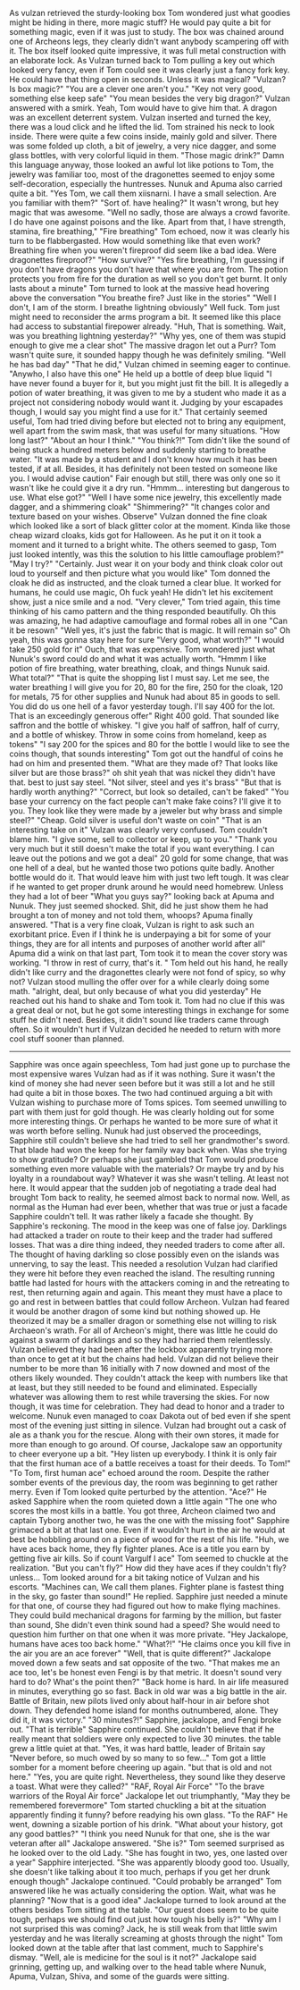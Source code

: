 
As vulzan retrieved the sturdy-looking box Tom wondered just what goodies might be hiding in there, more magic stuff? He would pay quite a bit for something magic, even if it was just to study. The box was chained around one of Archeons legs, they clearly didn't want anybody scampering off with it. The box itself looked quite impressive, it was full metal construction with an elaborate lock.
As Vulzan turned back to Tom pulling a key out which looked very fancy, even if Tom could see it was clearly just a fancy fork key. He could have that thing open in seconds. Unless it was magical?
"Vulzan? Is box magic?"
"You are a clever one aren't you."
"Key not very good, something else keep safe"
"You mean besides the very big dragon?" Vulzan answered with a smirk. Yeah, Tom would have to give him that. A dragon was an excellent deterrent system.
Vulzan inserted and turned the key, there was a loud click and he lifted the lid. Tom strained his neck to look inside.
There were quite a few coins inside, mainly gold and silver. There was some folded up cloth, a bit of jewelry, a very nice dagger, and some glass bottles, with very colorful liquid in them.
"Those magic drink?" Damn this language anyway, those looked an awful lot like potions to Tom, the jewelry was familiar too, most of the dragonettes seemed to enjoy some self-decoration, especially the huntresses. Nunuk and Apuma also carried quite a bit.
"Yes Tom, we call them xiisnarni. I have a small selection. Are you familiar with them?"
"Sort of. have healing?" It wasn't wrong, but hey magic that was awesome.
"Well no sadly, those are always a crowd favorite. I do have one against poisons and the like. Apart from that, I have strength, stamina, fire breathing,"
"Fire breathing" Tom echoed, now it was clearly his turn to be flabbergasted. How would something like that even work? Breathing fire when you weren't fireproof did seem like a bad idea. Were dragonettes fireproof?" "How survive?"
"Yes fire breathing, I'm guessing if you don't have dragons you don't have that where you are from. The potion protects you from fire for the duration as well so you don't get burnt. It only lasts about a minute" Tom turned to look at the massive head hovering above the conversation
"You breathe fire? Just like in the stories"
"Well I don't, I am of the storm. I breathe lightning obviously" Well fuck. Tom just might need to reconsider the arms program a bit. It seemed like this place had access to substantial firepower already.
"Huh, That is something. Wait, was you breathing lightning yesterday?"
"Why yes, one of them was stupid enough to give me a clear shot" The massive dragon let out a Purr? Tom wasn't quite sure, it sounded happy though he was definitely smiling.
"Well he has bad day"
"That he did," Vulzan chimed in seeming eager to continue. "Anywho, I also have this one" He held up a bottle of deep blue liquid "I have never found a buyer for it, but you might just fit the bill. It is allegedly a potion of water breathing, it was given to me by a student who made it as a project not considering nobody would want it. Judging by your escapades though, I would say you might find a use for it." That certainly seemed useful, Tom had tried diving before but elected not to bring any equipment, well apart from the swim mask, that was useful for many situations.
"How long last?"
"About an hour I think."
"You think?!" Tom didn't like the sound of being stuck a hundred meters below and suddenly starting to breathe water.
"It was made by a student and I don't know how much it has been tested, if at all. Besides, it has definitely not been tested on someone like you. I would advise caution" Fair enough but still, there was only one so it wasn't like he could give it a dry run.
"Hmmm… interesting but dangerous to use. What else got?"
"Well I have some nice jewelry, this excellently made dagger, and a shimmering cloak"
"Shimmering?"
"It changes color and texture based on your wishes. Observe" Vulzan donned the fine cloak which looked like a sort of black glitter color at the moment. Kinda like those cheap wizard cloaks, kids got for Halloween. As he put it on it took a moment and it turned to a bright white. The others seemed to gasp, Tom just looked intently, was this the solution to his little camouflage problem?"
"May I try?"
"Certainly. Just wear it on your body and think cloak color out loud to yourself and then picture what you would like"
Tom donned the cloak he did as instructed, and the cloak turned a clear blue. It worked for humans, he could use magic, Oh fuck yeah! He didn't let his excitement show, just a nice smile and a nod.
"Very clever," Tom tried again, this time thinking of his camo pattern and the thing responded beautifully. Oh this was amazing, he had adaptive camouflage and formal robes all in one "Can it be resown"
"Well yes, it's just the fabric that is magic. It will remain so" Oh yeah, this was gonna stay here for sure
"Very good, what worth?"
"I would take 250 gold for it" Ouch, that was expensive. Tom wondered just what Nunuk's sword could do and what it was actually worth.
"Hmmm I like potion of fire breathing, water breathing, cloak, and things Nunuk said. What total?"
"That is quite the shopping list I must say. Let me see, the water breathing I will give you for 20, 80 for the fire, 250 for the cloak, 120 for metals, 75 for other supplies and Nunuk had about 85 in goods to sell. You did do us one hell of a favor yesterday tough. I'll say 400 for the lot. That is an exceedingly generous offer"
Right 400 gold. That sounded like saffron and the bottle of whiskey. "I give you half of saffron, half of curry, and a bottle of whiskey. Throw in some coins from homeland, keep as tokens"
"I say 200 for the spices and 80 for the bottle I would like to see the coins though, that sounds interesting"
Tom got out the handful of coins he had on him and presented them.
"What are they made of? That looks like silver but are those brass?" oh shit yeah that was nickel they didn't have that. best to just say steel.
"Not silver, steel and yes it's brass"
"But that is hardly worth anything?"
"Correct, but look so detailed, can't be faked"
"You base your currency on the fact people can't make fake coins? I'll give it to you. They look like they were made by a jeweler but why brass and simple steel?"
"Cheap. Gold silver is useful don't waste on coin"
"That is an interesting take on it" Vulzan was clearly very confused. Tom couldn't blame him.
"I give some, sell to collector or keep, up to you."
"Thank you very much but it still doesn't make the total if you want everything. I can leave out the potions and we got a deal"
20 gold for some change, that was one hell of a deal, but he wanted those two potions quite badly. Another bottle would do it. That would leave him with just two left tough. It was clear if he wanted to get proper drunk around he would need homebrew. Unless they had a lot of beer
"What you guys say?" looking back at Apuma and Nunuk. They just seemed shocked. Shit, did he just show them he had brought a ton of money and not told them, whoops?
Apuma finally answered. "That is a very fine cloak, Vulzan is right to ask such an exorbitant price. Even if I think he is underpaying a bit for some of your things, they are for all intents and purposes of another world after all" Apuma did a wink on that last part, Tom took it to mean the cover story was working.
"I throw in rest of curry, that's it. " Tom held out his hand, he really didn't like curry and the dragonettes clearly were not fond of spicy, so why not?
Vulzan stood mulling the offer over for a while clearly doing some math. "alright, deal, but only because of what you did yesterday"
He reached out his hand to shake and Tom took it. Tom had no clue if this was a great deal or not, but he got some interesting things in exchange for some stuff he didn't need. Besides, it didn't sound like traders came through often. So it wouldn't hurt if Vulzan decided he needed to return with more cool stuff sooner than planned.
***
Sapphire was once again speechless, Tom had just gone up to purchase the most expensive wares Vulzan had as if it was nothing. Sure it wasn't the kind of money she had never seen before but it was still a lot and he still had quite a bit in those boxes. The two had continued arguing a bit with Vulzan wishing to purchase more of Toms spices. Tom seemed unwilling to part with them just for gold though. He was clearly holding out for some more interesting things. Or perhaps he wanted to be more sure of what it was worth before selling.
Nunuk had just observed the proceedings, Sapphire still couldn't believe she had tried to sell her grandmother's sword. That blade had won the keep for her family way back when. Was she trying to show gratitude? Or perhaps she just gambled that Tom would produce something even more valuable with the materials? Or maybe try and by his loyalty in a roundabout way? Whatever it was she wasn't telling. At least not here.
It would appear that the sudden job of negotiating a trade deal had brought Tom back to reality, he seemed almost back to normal now. Well, as normal as the Human had ever been, whether that was true or just a facade Sapphire couldn't tell. It was rather likely a facade she thought.
By Sapphire's reckoning. The mood in the keep was one of false joy. Darklings had attacked a trader on route to their keep and the trader had suffered losses. That was a dire thing indeed, they needed traders to come after all. The thought of having darkling so close possibly even on the islands was unnerving, to say the least.
This needed a resolution Vulzan had clarified they were hit before they even reached the island. The resulting running battle had lasted for hours with the attackers coming in and the retreating to rest, then returning again and again. This meant they must have a place to go and rest in between battles that could follow Archeon. Vulzan had feared it would be another dragon of some kind but nothing showed up. He theorized it may be a smaller dragon or something else not willing to risk Archaeon's wrath. For all of Archeon's might, there was little he could do against a swarm of darklings and so they had harried them relentlessly.
Vulzan believed they had been after the lockbox apparently trying more than once to get at it but the chains had held. Vulzan did not believe their number to be more than 16 initially with 7 now downed and most of the others likely wounded. They couldn't attack the keep with numbers like that at least, but they still needed to be found and eliminated. Especially whatever was allowing them to rest while traversing the skies.
For now though, it was time for celebration. They had dead to honor and a trader to welcome.  Nunuk even managed to coax Dakota out of bed even if she spent most of the evening just sitting in silence. Vulzan had brought out a cask of ale as a thank you for the rescue. Along with their own stores, it made for more than enough to go around. Of course, Jackalope saw an opportunity to cheer everyone up a bit.
"Hey listen up everybody. I think it is only fair that the first human ace of a battle receives a toast for their deeds. To Tom!"
"To Tom, first human ace" echoed around the room. Despite the rather somber events of the previous day, the room was beginning to get rather merry. Even if Tom looked quite perturbed by the attention.
"Ace?" He asked Sapphire when the room quieted down a little again
"The one who scores the most kills in a battle. You got three, Archeon claimed two and captain Tyborg another two, he was the one with the missing foot" Sapphire grimaced a bit at that last one. Even if it wouldn't hurt in the air he would at best be hobbling around on a piece of wood for the rest of his life.
"Huh, we have aces back home, they fly fighter planes. Ace is a title you earn by getting five air kills. So if count Vargulf I ace" Tom seemed to chuckle at the realization.
"But you can't fly?" How did they have aces if they couldn't fly? unless...
Tom looked around for a bit taking notice of Vulzan and his escorts. "Machines can, We call them planes. Fighter plane is fastest thing in the sky, go faster than sound!" He replied. Sapphire just needed a minute for that one, of course they had figured out how to make flying machines. They could build mechanical dragons for farming by the million, but faster than sound, She didn't even think sound had a speed? She would need to question him further on that one when it was more private.
"Hey Jackalope, humans have aces too back home."
"What?!"
"He claims once you kill five in the air you are an ace forever"
"Well, that is quite different?" Jackalope moved down a few seats and sat opposite of the two. "That makes me an ace too, let's be honest even Fengi is by that metric. It doesn't sound very hard to do? What's the point then?"
"Back home is hard. In air life measured in minutes, everything go so fast. Back in old war was a big battle in the air. Battle of Britain, new pilots lived only about half-hour in air before shot down. They defended home island for months outnumbered, alone. They did it, it was victory."
"30 minutes?!" Sapphire, jackalope, and Fengi broke out. "That is terrible" Sapphire continued. She couldn't believe that if he really meant that soldiers were only expected to live 30 minutes. the table grew a little quiet at that.
"Yes, it was hard battle, leader of Britain say "Never before, so much owed by so many to so few..." Tom got a little somber for a moment before cheering up again. "but that is old and not here."
"Yes, you are quite right. Nevertheless, they sound like they deserve a toast. What were they called?"
"RAF, Royal Air Force"
"To the brave warriors of the Royal Air force" Jackalope let out triumphantly, "May they be remembered forevermore" Tom started chuckling a bit at the situation apparently finding it funny? before readying his own glass.
"To the RAF" He went, downing a sizable portion of his drink. "What about your history, got any good battles?"
"I think you need Nunuk for that one, she is the war veteran after all" Jackalope answered.
"She is?" Tom seemed surprised as he looked over to the old Lady.
"She has fought in two, yes, one lasted over a year" Sapphire interjected.
"She was apparently bloody good too. Usually, she doesn't like talking about it too much, perhaps if you get her drunk enough though" Jackalope continued.
"Could probably be arranged" Tom answered like he was actually considering the option. Wait, what was he planning?
"Now that is a good idea" Jackalope turned to look around at the others besides Tom sitting at the table. "Our guest does seem to be quite tough, perhaps we should find out just how tough his belly is?"
"Why am I not surprised this was coming? Jack, he is still weak from that little swim yesterday and he was literally screaming at ghosts through the night" Tom looked down at the table after that last comment, much to Sapphire's dismay.
"Well, ale is medicine for the soul is it not?" Jackalope said grinning, getting up, and walking over to the head table where Nunuk, Apuma, Vulzan, Shiva, and some of the guards were sitting.